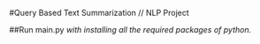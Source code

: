 #Query Based Text Summarization
// NLP Project

##Run main.py 
*with installing all the required packages of python.*
